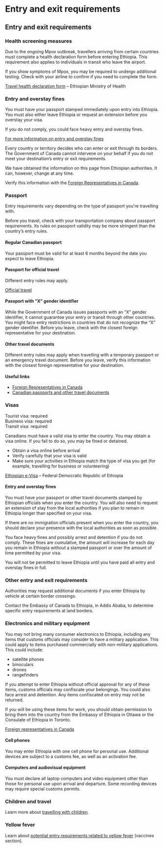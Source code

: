 # Entry and exit requirements

## Entry and exit requirements

### Health screening measures

Due to the ongoing Mpox outbreak, travellers arriving from certain countries must complete a health declaration form before entering Ethiopia. This requirement also applies to individuals in transit who leave the airport.

If you show symptoms of Mpox, you may be required to undergo additional testing. Check with your airline to confirm if you need to complete the form.

[Travel health declaration form](https://cbs.ephi.gov.et/redcap/surveys/?s=M9RPX4HR9748PDCR) – Ethiopian Ministry of Health

### Entry and overstay fines

You must have your passport stamped immediately upon entry into Ethiopia. You must also either leave Ethiopia or request an extension before you overstay your visa.

If you do not comply, you could face heavy entry and overstay fines.

[For more information on entry and overstay fines](#entry-overstay-fines)

Every country or territory decides who can enter or exit through its borders. The Government of Canada cannot intervene on your behalf if you do not meet your destination’s entry or exit requirements.

We have obtained the information on this page from Ethiopian authorities. It can, however, change at any time.

Verify this information with the [Foreign Representatives in Canada](https://www.international.gc.ca/protocol-protocole/reps.aspx?lang=eng).

### Passport

Entry requirements vary depending on the type of passport you're travelling with.

Before you travel, check with your transportation company about passport requirements. Its rules on passport validity may be more stringent than the country’s entry rules.

#### Regular Canadian passport

Your passport must be valid for at least 6 months beyond the date you expect to leave Ethiopia.

#### Passport for official travel

Different entry rules may apply.

[Official travel](https://www.canada.ca/en/immigration-refugees-citizenship/services/canadian-passports/official-travel.html)

#### Passport with “X” gender identifier

While the Government of Canada issues passports with an “X” gender identifier, it cannot guarantee your entry or transit through other countries. You might face entry restrictions in countries that do not recognize the “X” gender identifier. Before you leave, check with the closest foreign representative for your destination.

#### Other travel documents

Different entry rules may apply when travelling with a temporary passport or an emergency travel document. Before you leave, verify this information with the closest foreign representative for your destination.

#### Useful links

* [Foreign Representatives in Canada](https://www.international.gc.ca/protocol-protocole/reps.aspx?lang=eng)
* [Canadian passports and other travel documents](http://www.canada.ca/passport)

### Visas

Tourist visa: required  
 Business visa: required  
 Transit visa: required

Canadians must have a valid visa to enter the country. You may obtain a visa online. If you fail to do so, you may be fined or detained.

* Obtain a visa online before arrival
* Verify carefully that your visa is valid
* Make sure your activities in Ethiopia match the type of visa you get (for example, travelling for business or volunteering)

[Ethiopian e-Visa](https://www.evisa.gov.et/) – Federal Democratic Republic of Ethiopia

#### Entry and overstay fines

You must have your passport or other travel documents stamped by Ethiopian officials when you enter the country. You will also need to request an extension of stay from the local authorities if you plan to remain in Ethiopia longer than specified on your visa.

If there are no immigration officials present when you enter the country, you should declare your presence with the local authorities as soon as possible.

You face heavy fines and possibly arrest and detention if you do not comply. These fines are cumulative, the amount will increase for each day you remain in Ethiopia without a stamped passport or over the amount of time permitted by your visa.

You will not be permitted to leave Ethiopia until you have paid all entry and overstay fines in full.

### Other entry and exit requirements

Authorities may request additional documents if you enter Ethiopia by vehicle at certain border crossings.

Contact the Embassy of Canada to Ethiopia, in Addis Ababa, to determine specific entry requirements at land borders.

### Electronics and military equipment

You may not bring many consumer electronics to Ethiopia, including any items that customs officials may consider to have a military application. This could apply to items purchased commercially with non-military applications. This could include:

* satellite phones
* binoculars
* drones
* rangefinders

If you attempt to enter Ethiopia without official approval for any of these items, customs officials may confiscate your belongings. You could also face arrest and detention. Any items confiscated on entry may not be returned.

If you will be using these items for work, you should obtain permission to bring them into the country from the Embassy of Ethiopia in Ottawa or the Consulate of Ethiopia in Toronto.

[Foreign representatives in Canada](http://www.international.gc.ca/protocol-protocole/reps.aspx?lang=eng)

#### Cell phones

You may enter Ethiopia with one cell phone for personal use. Additional devices are subject to a customs fee, as well as an activation fee.

#### Computers and audiovisual equipment

You must declare all laptop computers and video equipment other than those for personal use upon arrival and departure. Some recording devices may require special customs permits.

### Children and travel

Learn more about [travelling with children](http://travel.gc.ca/travelling/children).

### Yellow fever

Learn about [potential entry requirements related to yellow fever](#health) (vaccines section).